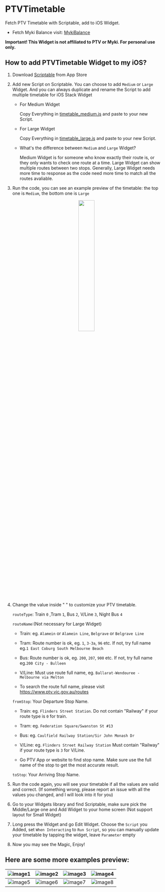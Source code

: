 # PTVTimetable
Fetch PTV Timetable with Scriptable, add to iOS Widget.    

- Fetch Myki Balance visit:  [MykiBalance](https://github.com/imchlorine/MykiBalance.git)

**Important! This Widget is not affiliated to PTV or Myki. For personal use only.**



## How to add PTVTimetable Widget to my iOS?

1. Download [Scriptable](https://apps.apple.com/us/app/scriptable/id1405459188?ign-mpt=uo%3D4) from App Store

2. Add new Script on Scriptable. You can choose to add `Medium` or `Large` Widget. And you can always duplicate and rename the Script to add multiple timetable for iOS Stack Widget

      - For Medium Widget
  
         Copy Everything in [timetable_medium.js](https://github.com/imchlorine/PTVTimetable/blob/main/timetable_medium.js) and paste to your new Script.

      - For Large Widget

         Copy Everything in [timetable_large.js](https://github.com/imchlorine/PTVTimetable/blob/main/timetable_large.js) and paste to your new Script.

      - What's the difference between `Medium` and `Large` Widget?

         Medium Widget is for someone who know exactly their route is, or they only wants to check one route at a time. Large Widget can show multiple routes between two stops. Generally, Large Widget needs more time to response as the code need more time to match all the routes avaliable.

3. Run the code, you can see an example preview of the timetable: the top one is `Medium`, the bottom one is `Large` <br /> 
   <p align="center" width="100%">
    <img width="33%" src="https://github.com/imchlorine/PTVTimetable/blob/main/examples.jpg">
   </p>


4. Change the value inside " " to customize your PTV timetable.
   
   `routeType`: Train `0` ,Tram `1`, Bus `2`, V/Line `3`, Night Bus `4` 

   `routeName`:(Not necessary for Large Widget)

    - Train: eg. `Alamein` or `Alamein Line`, `Belgrave` or `Belgrave Line`

    - Tram: Route number is ok, eg. `1`, `3-3a`, `96` etc. If not, try full name eg.`1 East Coburg South Melbourne Beach`
  
    - Bus:  Route number is ok, eg. `200`, `207`, `900` etc. If not, try full name eg.`200 City - Bulleen` 

    - V/Line: Must use route full name, eg. `Ballarat-Wendouree - Melbourne via Melton`
  
    - To search the route full name, please visit https://www.ptv.vic.gov.au/routes

   `fromStop`: Your Departure Stop Name. 
    - Train: eg. `Flinders Street Station`. Do not contain "Railway" if your route type is `0` for train.
  
    - Tram: eg. `Federation Square/Swanston St #13`
  
    - Bus: eg. `Caulfield Railway Station/Sir John Monash Dr`

    - V/Line: eg.  `Flinders Street Railway Station` Must contain "Railway" if your route type is `3` for V/Line.

    - Go PTV App or website to find stop name. Make sure use the full name of the stop to get the most accurate result.
   
   `toStop`: Your Arriving Stop Name.

5. Run the code again, you will see your timetable if all the values are valid and correct. (If something wrong, please report an issue with all the values you changed, and I will look into it for you)
   
6. Go to your Widgets library and find Scriptable, make sure pick the Middle/Large one and Add Widget to your home screen (Not support layout for Small Widget)

7. Long press the Widget and go Edit Widget. Choose the `Script` you Added, set `When Interacting` to `Run Script`, so you can manually update your timetable by tapping the widget, leave `Parameter` empty

8. Now you may see the Magic, Enjoy! 


## Here are some more examples preview:

| ![image1](https://github.com/imchlorine/PTVTimetable/blob/main/example/example1.jpg) | ![image2](https://github.com/imchlorine/PTVTimetable/blob/main/example/example2.jpg) | ![image3](https://github.com/imchlorine/PTVTimetable/blob/main/example/example3.jpg) | ![image4](https://github.com/imchlorine/PTVTimetable/blob/main/example/example4.jpg) |
|:---:|:---:|:---:|:---:|
|![image5](https://github.com/imchlorine/PTVTimetable/blob/main/example/example5.jpg) | ![image6](https://github.com/imchlorine/PTVTimetable/blob/main/example/example6.jpg) | ![image7](https://github.com/imchlorine/PTVTimetable/blob/main/example/example7.jpg) | ![image8](https://github.com/imchlorine/PTVTimetable/blob/main/example/example8.jpg) |
